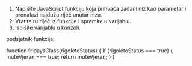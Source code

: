 1. Napišite JavaScript funkciju koja prihvaća zadani niz kao parametar i pronalazi najdužu riječ unutar niza.
2. Vratite tu riječ iz funkcije i spremite u varijablu.
3. Ispišite varijablu u konzoli.

podsjetnik funkcija:

function fridaysClass(rigoletoStatus) {
if (rigoletoStatus === true) {
muteVjeran === true;
return muteVjeran;
}
}
